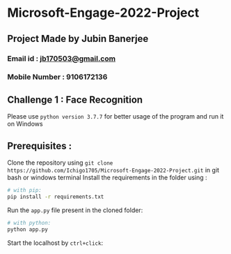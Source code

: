 # Microsoft-Engage-2022-Project
## Project Made by Jubin Banerjee
### Email id : jb170503@gmail.com
### Mobile Number : 9106172136

## Challenge 1 : Face Recognition

Please use `python version 3.7.7` for better usage of the program and run it on Windows

## Prerequisites :
Clone the repository using `git clone https://github.com/Ichigo1705/Microsoft-Engage-2022-Project.git` in git bash or windows terminal
Install the requirements in the folder using :
```bash
# with pip:
pip install -r requirements.txt
```

Run the `app.py` file present in the cloned folder:
```bash
# with python:
python app.py
```

Start the localhost by `ctrl+click`:


